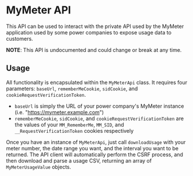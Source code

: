 # MyMeter API

This API can be used to interact with the private API used by the MyMeter application used by some power companies to expose usage data to customers.

**NOTE**: This API is undocumented and could change or break at any time.

## Usage

All functionality is encapsulated within the `MyMeterApi` class. It requires four parameters: `baseUrl`, `rememberMeCookie`, `sidCookie`, and `cookieRequestVerificationToken`.

- `baseUrl` is simply the URL of your power company's MyMeter instance (i.e. "https://mymeter.example.com")
- `rememberMeCookie`, `sidCookie`, and `cookieRequestVerificationToken` are the values of your `MM_RememberMe`, `MM_SID`, and `__RequestVerificationToken` cookies respectively

Once you have an instance of `MyMeterApi`, just call `downloadUsage` with your meter number, the date range you want, and the interval you want to be returned. The API client will automatically perform the CSRF process, and then download and parse a usage CSV, returning an array of `MyMeterUsageValue` objects.
